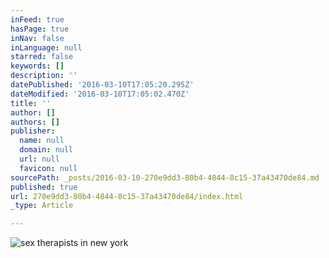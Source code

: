 ```yaml
---
inFeed: true
hasPage: true
inNav: false
inLanguage: null
starred: false
keywords: []
description: ''
datePublished: '2016-03-10T17:05:20.295Z'
dateModified: '2016-03-10T17:05:02.470Z'
title: ''
author: []
authors: []
publisher:
  name: null
  domain: null
  url: null
  favicon: null
sourcePath: _posts/2016-03-10-270e9dd3-80b4-4844-8c15-37a43470de84.md
published: true
url: 270e9dd3-80b4-4844-8c15-37a43470de84/index.html
_type: Article

---
```

![sex therapists in new york](https://the-grid-user-content.s3-us-west-2.amazonaws.com/8168fab2-e953-47ac-9208-718cabda79a4.jpg)